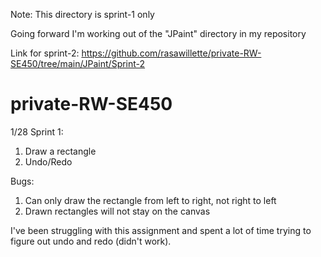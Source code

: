 Note: This directory is sprint-1 only

Going forward I'm working out of the "JPaint" directory in my repository

Link for sprint-2: https://github.com/rasawillette/private-RW-SE450/tree/main/JPaint/Sprint-2

# private-RW-SE450

1/28 Sprint 1:
1. Draw a rectangle 
2. Undo/Redo 

Bugs: 
1. Can only draw the rectangle from left to right, not right to left
2. Drawn rectangles will not stay on the canvas 

I've been struggling with this assignment and spent a lot of time trying to figure out undo and redo (didn't work). 
